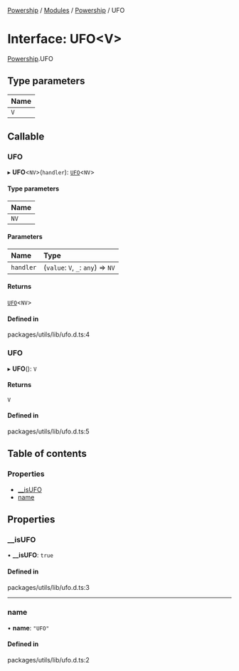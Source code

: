 [Powership](../README.md) / [Modules](../modules.md) / [Powership](../modules/Powership.md) / UFO

# Interface: UFO<V\>

[Powership](../modules/Powership.md).UFO

## Type parameters

| Name |
| :------ |
| `V` |

## Callable

### UFO

▸ **UFO**<`NV`\>(`handler`): [`UFO`](Powership.UFO-1.md)<`NV`\>

#### Type parameters

| Name |
| :------ |
| `NV` |

#### Parameters

| Name | Type |
| :------ | :------ |
| `handler` | (`value`: `V`, `_`: `any`) => `NV` |

#### Returns

[`UFO`](Powership.UFO-1.md)<`NV`\>

#### Defined in

packages/utils/lib/ufo.d.ts:4

### UFO

▸ **UFO**(): `V`

#### Returns

`V`

#### Defined in

packages/utils/lib/ufo.d.ts:5

## Table of contents

### Properties

- [\_\_isUFO](Powership.UFO-1.md#__isufo)
- [name](Powership.UFO-1.md#name)

## Properties

### \_\_isUFO

• **\_\_isUFO**: ``true``

#### Defined in

packages/utils/lib/ufo.d.ts:3

___

### name

• **name**: ``"UFO"``

#### Defined in

packages/utils/lib/ufo.d.ts:2
